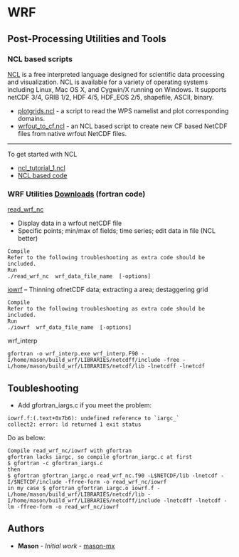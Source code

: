 # WRF

## Post-Processing Utilities and Tools

### NCL based scripts
[NCL](http://www.ncl.ucar.edu/) is a free interpreted language designed for scientific data processing and visualization.  NCL is available for a variety of operating systems including Linux, Mac OS X, and Cygwin/X running on Windows. It supports netCDF 3/4, GRIB 1/2, HDF 4/5, HDF_EOS 2/5, shapefile, ASCII, binary.

* [plotgrids.ncl](http://www2.mmm.ucar.edu/wrf/OnLineTutorial/Graphics/NCL/Examples/EXPERIMENTAL/wrf_show_wps_som_namelist.htm) - a script to read the WPS namelist and plot corresponding domains.
* [wrfout_to_cf.ncl](http://foehn.colorado.edu/wrfout_to_cf/) - an NCL based script to create new CF based NetCDF files from native wrfout NetCDF files.

------------------------------------------------------
To get started with NCL
* [ncl_tutorial_1.ncl](https://code.mpimet.mpg.de/projects/miklip-d-integration/wiki/NCL_simple_plot#NCL)
* [NCL based code](http://www2.mmm.ucar.edu/wrf/OnLineTutorial/Graphics/NCL/NCL_examples.htm)

### WRF Utilities [Downloads](http://www2.mmm.ucar.edu/wrf/users/download/get_sources.html#utilities) (fortran code)

[read_wrf_nc](http://www2.mmm.ucar.edu/wrf/users/docs/user_guide_V3.9/users_guide_chap10.htm#read_wrf_nc)
* Display data in a wrfout netCDF file
* Specific points; min/max of fields; time series; edit data in file (NCL better)
```
Compile 
Refer to the following troubleshooting as extra code should be included.
Run
./read_wrf_nc  wrf_data_file_name  [-options]
```

[iowrf](http://www2.mmm.ucar.edu/wrf/users/docs/user_guide_V3.9/users_guide_chap10.htm#iowrf)
– Thinning ofnetCDF data; extracting a area; destaggering grid
```
Compile 
Refer to the following troubleshooting as extra code should be included.
Run
./iowrf  wrf_data_file_name  [-options]
```

wrf_interp
```
gfortran -o wrf_interp.exe wrf_interp.F90 -I/home/mason/build_wrf/LIBRARIES/netcdff/include -free -L/home/mason/build_wrf/LIBRARIES/netcdf/lib -lnetcdff -lnetcdf
```

## Toubleshooting

* Add gfortran_iargs.c if you meet the problem: 
```
iowrf.f:(.text+0x7b6): undefined reference to `iargc_`
collect2: error: ld returned 1 exit status
```

Do as below:
```
Compile read_wrf_nc/iowrf with gfortran
gfortran lacks iargc, so compile gfortran_iargc.c at first
$ gfortran -c gfortran_iargs.c
then
$ gfortran gfortran_iargc.o read_wrf_nc.f90 -L$NETCDF/lib -lnetcdf -I/$NETCDF/include -ffree-form -o read_wrf_nc/iowrf 
in my case $ gfortran gfortran_iargc.o iowrf.f -L/home/mason/build_wrf/LIBRARIES/netcdf/lib -I/home/mason/build_wrf/LIBRARIES/netcdff/include -lnetcdff -lnetcdf -lm -ffree-form -o read_wrf_nc/iowrf
```

## Authors

* **Mason** - *Initial work* - [mason-mx](https://github.com/mason-mx)


